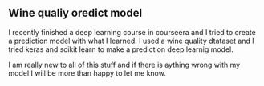 ## Wine qualiy oredict model 

I recently finished a deep learning course in courseera and I tried to create a prediction model with what I learned. I used a wine quality dtataset and I tried keras and scikit learn to make a prediction deep learnig model.

I am really new to all of this stuff and if there is aything wrong with my model I will be more than happy to let me know.
